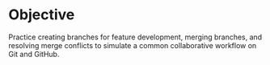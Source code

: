 # Objective

  Practice creating branches for feature development, merging branches, and resolving merge conflicts to simulate a common collaborative workflow on Git and GitHub.

